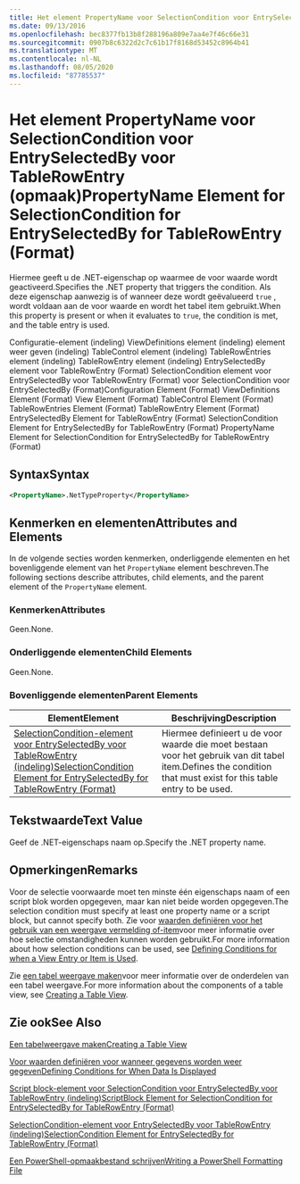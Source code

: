 ```yaml
---
title: Het element PropertyName voor SelectionCondition voor EntrySelectedBy voor TableRowEntry (indeling) | Microsoft Docs
ms.date: 09/13/2016
ms.openlocfilehash: bec8377fb13b8f288196a809e7aa4e7f46c66e31
ms.sourcegitcommit: 0907b8c6322d2c7c61b17f8168d53452c8964b41
ms.translationtype: MT
ms.contentlocale: nl-NL
ms.lasthandoff: 08/05/2020
ms.locfileid: "87785537"
---
```

# <a name="propertyname-element-for-selectioncondition-for-entryselectedby-for-tablerowentry-format"></a><span data-ttu-id="a6e39-102">Het element PropertyName voor SelectionCondition voor EntrySelectedBy voor TableRowEntry (opmaak)</span><span class="sxs-lookup"><span data-stu-id="a6e39-102">PropertyName Element for SelectionCondition for EntrySelectedBy for TableRowEntry (Format)</span></span>

<span data-ttu-id="a6e39-103">Hiermee geeft u de .NET-eigenschap op waarmee de voor waarde wordt geactiveerd.</span><span class="sxs-lookup"><span data-stu-id="a6e39-103">Specifies the .NET property that triggers the condition.</span></span> <span data-ttu-id="a6e39-104">Als deze eigenschap aanwezig is of wanneer deze wordt geëvalueerd `true` , wordt voldaan aan de voor waarde en wordt het tabel item gebruikt.</span><span class="sxs-lookup"><span data-stu-id="a6e39-104">When this property is present or when it evaluates to `true`, the condition is met, and the table entry is used.</span></span>

<span data-ttu-id="a6e39-105">Configuratie-element (indeling) ViewDefinitions element (indeling) element weer geven (indeling) TableControl element (indeling) TableRowEntries element (indeling) TableRowEntry element (indeling) EntrySelectedBy element voor TableRowEntry (Format) SelectionCondition element voor EntrySelectedBy voor TableRowEntry (Format) voor SelectionCondition voor EntrySelectedBy (Format)</span><span class="sxs-lookup"><span data-stu-id="a6e39-105">Configuration Element (Format) ViewDefinitions Element (Format) View Element (Format) TableControl Element (Format) TableRowEntries Element (Format) TableRowEntry Element (Format) EntrySelectedBy Element for TableRowEntry (Format) SelectionCondition Element for EntrySelectedBy for TableRowEntry (Format) PropertyName Element for SelectionCondition for EntrySelectedBy for TableRowEntry (Format)</span></span>

## <a name="syntax"></a><span data-ttu-id="a6e39-106">Syntax</span><span class="sxs-lookup"><span data-stu-id="a6e39-106">Syntax</span></span>

```xml
<PropertyName>.NetTypeProperty</PropertyName>
```

## <a name="attributes-and-elements"></a><span data-ttu-id="a6e39-107">Kenmerken en elementen</span><span class="sxs-lookup"><span data-stu-id="a6e39-107">Attributes and Elements</span></span>

<span data-ttu-id="a6e39-108">In de volgende secties worden kenmerken, onderliggende elementen en het bovenliggende element van het `PropertyName` element beschreven.</span><span class="sxs-lookup"><span data-stu-id="a6e39-108">The following sections describe attributes, child elements, and the parent element of the `PropertyName` element.</span></span>

### <a name="attributes"></a><span data-ttu-id="a6e39-109">Kenmerken</span><span class="sxs-lookup"><span data-stu-id="a6e39-109">Attributes</span></span>

<span data-ttu-id="a6e39-110">Geen.</span><span class="sxs-lookup"><span data-stu-id="a6e39-110">None.</span></span>

### <a name="child-elements"></a><span data-ttu-id="a6e39-111">Onderliggende elementen</span><span class="sxs-lookup"><span data-stu-id="a6e39-111">Child Elements</span></span>

<span data-ttu-id="a6e39-112">Geen.</span><span class="sxs-lookup"><span data-stu-id="a6e39-112">None.</span></span>

### <a name="parent-elements"></a><span data-ttu-id="a6e39-113">Bovenliggende elementen</span><span class="sxs-lookup"><span data-stu-id="a6e39-113">Parent Elements</span></span>

|<span data-ttu-id="a6e39-114">Element</span><span class="sxs-lookup"><span data-stu-id="a6e39-114">Element</span></span>|<span data-ttu-id="a6e39-115">Beschrijving</span><span class="sxs-lookup"><span data-stu-id="a6e39-115">Description</span></span>|
|-------------|-----------------|
|[<span data-ttu-id="a6e39-116">SelectionCondition-element voor EntrySelectedBy voor TableRowEntry (indeling)</span><span class="sxs-lookup"><span data-stu-id="a6e39-116">SelectionCondition Element for EntrySelectedBy for TableRowEntry (Format)</span></span>](./selectioncondition-element-for-entryselectedby-for-tablecontrol-format.md)|<span data-ttu-id="a6e39-117">Hiermee definieert u de voor waarde die moet bestaan voor het gebruik van dit tabel item.</span><span class="sxs-lookup"><span data-stu-id="a6e39-117">Defines the condition that must exist for this table entry to be used.</span></span>|

## <a name="text-value"></a><span data-ttu-id="a6e39-118">Tekstwaarde</span><span class="sxs-lookup"><span data-stu-id="a6e39-118">Text Value</span></span>

<span data-ttu-id="a6e39-119">Geef de .NET-eigenschaps naam op.</span><span class="sxs-lookup"><span data-stu-id="a6e39-119">Specify the .NET property name.</span></span>

## <a name="remarks"></a><span data-ttu-id="a6e39-120">Opmerkingen</span><span class="sxs-lookup"><span data-stu-id="a6e39-120">Remarks</span></span>

<span data-ttu-id="a6e39-121">Voor de selectie voorwaarde moet ten minste één eigenschaps naam of een script blok worden opgegeven, maar kan niet beide worden opgegeven.</span><span class="sxs-lookup"><span data-stu-id="a6e39-121">The selection condition must specify at least one property name or a script block, but cannot specify both.</span></span> <span data-ttu-id="a6e39-122">Zie voor [waarden definiëren voor het gebruik van een weergave vermelding of-item](./defining-conditions-for-displaying-data.md)voor meer informatie over hoe selectie omstandigheden kunnen worden gebruikt.</span><span class="sxs-lookup"><span data-stu-id="a6e39-122">For more information about how selection conditions can be used, see [Defining Conditions for when a View Entry or Item is Used](./defining-conditions-for-displaying-data.md).</span></span>

<span data-ttu-id="a6e39-123">Zie [een tabel weergave maken](./creating-a-table-view.md)voor meer informatie over de onderdelen van een tabel weergave.</span><span class="sxs-lookup"><span data-stu-id="a6e39-123">For more information about the components of a table view, see [Creating a Table View](./creating-a-table-view.md).</span></span>

## <a name="see-also"></a><span data-ttu-id="a6e39-124">Zie ook</span><span class="sxs-lookup"><span data-stu-id="a6e39-124">See Also</span></span>

[<span data-ttu-id="a6e39-125">Een tabelweergave maken</span><span class="sxs-lookup"><span data-stu-id="a6e39-125">Creating a Table View</span></span>](./creating-a-table-view.md)

[<span data-ttu-id="a6e39-126">Voor waarden definiëren voor wanneer gegevens worden weer gegeven</span><span class="sxs-lookup"><span data-stu-id="a6e39-126">Defining Conditions for When Data Is Displayed</span></span>](./defining-conditions-for-displaying-data.md)

[<span data-ttu-id="a6e39-127">Script block-element voor SelectionCondition voor EntrySelectedBy voor TableRowEntry (indeling)</span><span class="sxs-lookup"><span data-stu-id="a6e39-127">ScriptBlock Element for SelectionCondition for EntrySelectedBy for TableRowEntry (Format)</span></span>](./scriptblock-element-for-selectioncondition-for-entryselectedby-for-tablecontrol-format.md)

[<span data-ttu-id="a6e39-128">SelectionCondition-element voor EntrySelectedBy voor TableRowEntry (indeling)</span><span class="sxs-lookup"><span data-stu-id="a6e39-128">SelectionCondition Element for EntrySelectedBy for TableRowEntry (Format)</span></span>](./selectioncondition-element-for-entryselectedby-for-tablecontrol-format.md)

[<span data-ttu-id="a6e39-129">Een PowerShell-opmaakbestand schrijven</span><span class="sxs-lookup"><span data-stu-id="a6e39-129">Writing a PowerShell Formatting File</span></span>](./writing-a-powershell-formatting-file.md)
